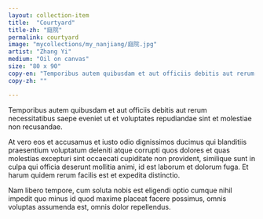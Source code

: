 ```yaml
---
layout: collection-item
title:  "Courtyard"
title-zh: "庭院"
permalink: courtyard
image: "mycollections/my_nanjiang/庭院.jpg"
artist: "Zhang Yi"
medium: "Oil on canvas"
size: "80 x 90"
copy-en: "Temporibus autem quibusdam et aut officiis debitis aut rerum necessitatibus saepe eveniet ut et voluptates repudiandae sint et molestiae non recusandae."
copy-zh: ""

---
```


Temporibus autem quibusdam et aut officiis debitis aut rerum necessitatibus saepe eveniet ut et voluptates repudiandae sint et molestiae non recusandae.

At vero eos et accusamus et iusto odio dignissimos ducimus qui blanditiis praesentium voluptatum deleniti atque corrupti quos dolores et quas molestias excepturi sint occaecati cupiditate non provident, similique sunt in culpa qui officia deserunt mollitia animi, id est laborum et dolorum fuga. Et harum quidem rerum facilis est et expedita distinctio.

Nam libero tempore, cum soluta nobis est eligendi optio cumque nihil impedit quo minus id quod maxime placeat facere possimus, omnis voluptas assumenda est, omnis dolor repellendus.